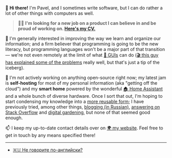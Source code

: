 👋 **Hi there!** I'm Pavel, and I sometimes write software, but I can do rather a lot of other things with computers as well.

> 👨‍💻 **I'm looking for a new job on a product I can believe in and be proud of working on. [Here's my CV.](https://dside.ru/en/cv/)**

🤔 I'm generally interested in improving the way we learn and organize our information; and a firm believer that programming is going to be the new literacy, but programming languages won't be a major part of that transition — we're not even remotely at the limit of what [📄 GUIs](https://en.wikipedia.org/wiki/Graphical_user_interface) can do ([🎬 this guy has explained some of the problems](https://www.youtube.com/watch?v=AItTqnTsVjA) really well, but that's just a tip of the iceberg).

🔭 I'm not actively working on anything open-source right now; my latest jam is **self-hosting** for most of my personal information (aka "getting off the cloud") and my **smart home** powered by the wonderful [🏠 Home Assistant](http://home-assistant.io/) and a whole bunch of diverse hardware. Once I sort that out, I'm hoping to start condensing my knowledge into a [more reusable form](https://github.com/D-side/skillforest); I have previously tried, among other things, [blogging (in Russian)](https://dside.ru/goodbye-blog/), [answering on Stack Overflow](https://stackoverflow.com/users/2076787/d-side) and [digital gardening](https://garden.dside.ru/), but none of that seemed good enough.

📫 I keep my up-to-date contact details over on [🌍 my website](https://dside.ru/en/). Feel free to get in touch by any means specified there!

---

* [🇷🇺 Не говорите по-английски?](https://github.com/D-side/D-side/blob/master/README-ru.md)
